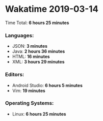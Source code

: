 # Wakatime 2019-03-14

Time Total: **6 hours 25 minutes**

### Languages:
- JSON: **3 minutes** 
- Java: **2 hours 36 minutes** 
- HTML: **16 minutes** 
- XML: **3 hours 29 minutes** 

### Editors:
- Android Studio: **6 hours 5 minutes** 
- Vim: **19 minutes** 

### Operating Systems:
- Linux: **6 hours 25 minutes** 

